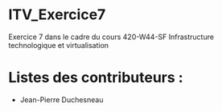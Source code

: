 # ITV_Exercice7
Exercice 7 dans le cadre du cours 420-W44-SF Infrastructure technologique et virtualisation

# Listes des contributeurs :
- Jean-Pierre Duchesneau

